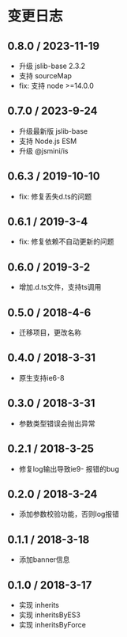 # 变更日志

## 0.8.0 / 2023-11-19

- 升级 jslib-base 2.3.2
- 支持 sourceMap
- fix: 支持 node >=14.0.0

## 0.7.0 / 2023-9-24

- 升级最新版 jslib-base
- 支持 Node.js ESM
- 升级 @jsmini/is

## 0.6.3 / 2019-10-10

- fix: 修复丢失d.ts的问题

## 0.6.1 / 2019-3-4

- fix: 修复依赖不自动更新的问题

## 0.6.0 / 2019-3-2

- 增加.d.ts文件，支持ts调用

## 0.5.0 / 2018-4-6

- 迁移项目，更改名称

## 0.4.0 / 2018-3-31

- 原生支持ie6-8

## 0.3.0 / 2018-3-31

- 参数类型错误会抛出异常

## 0.2.1 / 2018-3-25

- 修复log输出导致ie9- 报错的bug

## 0.2.0 / 2018-3-24

- 添加参数校验功能，否则log报错

## 0.1.1 / 2018-3-18

- 添加banner信息

## 0.1.0 / 2018-3-17

- 实现 inherits
- 实现 inheritsByES3
- 实现 inheritsByForce
